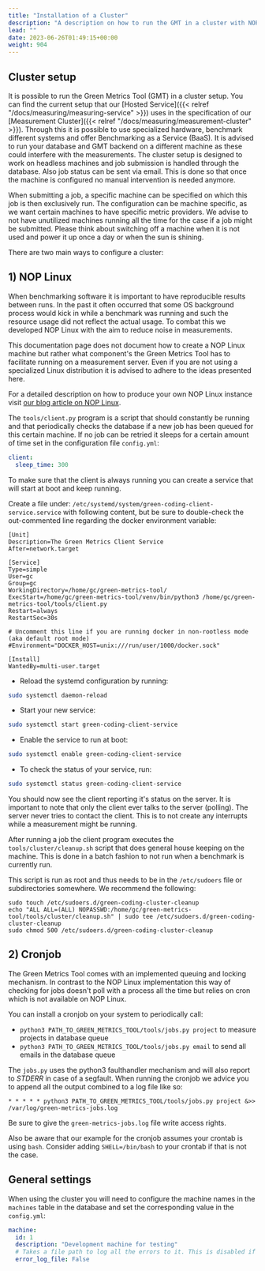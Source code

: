 ```yaml
---
title: "Installation of a Cluster"
description: "A description on how to run the GMT in a cluster with NOP Linux"
lead: ""
date: 2023-06-26T01:49:15+00:00
weight: 904
---
```


## Cluster setup

It is possible to run the Green Metrics Tool (GMT) in a cluster setup. You can find the current setup that our [Hosted Service]({{< relref "/docs/measuring/measuring-service" >}}) uses in the specification of our [Measurement Cluster]({{< relref "/docs/measuring/measurement-cluster" >}}). Through this it is possible to use specialized hardware, benchmark different systems and offer Benchmarking as a Service (BaaS). It is advised to run your database and GMT backend on a different machine as these could interfere with the measurements. The cluster setup is designed to work on headless machines and job submission is handled through the database. Also job status can be sent via email. This is done so that once the machine is configured no manual intervention is needed anymore.

When submitting a job, a specific machine can be specified on which this job is then exclusively run. The configuration can be machine specific, as we want certain machines to have specific metric providers. We advise to not have unutilized machines running all the time for the case if a job might be submitted. Please think about switching off a machine when it is not used and power it up once a day or when the sun is shining.

There are two main ways to configure a cluster:

## 1) NOP Linux

When benchmarking software it is important to have reproducible results between runs. In the past it often occurred that some OS background process would kick in while a benchmark was running and such the resource usage did not reflect the actual usage. To combat this we developed NOP Linux with the aim to reduce noise in measurements.

This documentation page does not document how to create a NOP Linux machine but rather what component's the Green Metrics Tool has to facilitate running on a measurement server. Even if you are not using a specialized Linux distribution it is advised to adhere to the ideas presented here.

For a detailed description on how to produce your own NOP Linux instance visit [our blog article on NOP Linux](https://www.green-coding.berlin/blog/nop-linux/).

The `tools/client.py` program is a script that should constantly be running and that periodically checks the database if a new job has been queued for this certain machine. If no job can be retried it sleeps for a certain amount of time set in the configuration file `config.yml`:

```yml
client:
  sleep_time: 300
```

To make sure that the client is always running you can create a service that will start at boot and keep running.

Create a file under: `/etc/systemd/system/green-coding-client-service.service` with following content, but be sure to 
double-check the out-commented line regarding the docker environment variable:

```init
[Unit]
Description=The Green Metrics Client Service
After=network.target

[Service]
Type=simple
User=gc
Group=gc
WorkingDirectory=/home/gc/green-metrics-tool/
ExecStart=/home/gc/green-metrics-tool/venv/bin/python3 /home/gc/green-metrics-tool/tools/client.py
Restart=always
RestartSec=30s

# Uncomment this line if you are running docker in non-rootless mode (aka default root mode)
#Environment="DOCKER_HOST=unix:///run/user/1000/docker.sock"

[Install]
WantedBy=multi-user.target
```

- Reload the systemd configuration by running:

```bash
sudo systemctl daemon-reload
```

- Start your new service:

```bash
sudo systemctl start green-coding-client-service
```

- Enable the service to run at boot:

```bash
sudo systemctl enable green-coding-client-service
```

- To check the status of your service, run:

```bash
sudo systemctl status green-coding-client-service
```

You should now see the client reporting it's status on the server. It is important to note that only the client ever talks to the server (polling). The server never tries to contact the client. This is to not create any interrupts while a measurement might be running.

After running a job the client program executes the `tools/cluster/cleanup.sh` script that does general house keeping on the machine. This is done in a batch fashion to not run when a benchmark is currently run.

This script is run as root and thus needs to be in the `/etc/sudoers` file or subdirectories somewhere. We recommend the following:

```
sudo touch /etc/sudoers.d/green-coding-cluster-cleanup
echo "ALL ALL=(ALL) NOPASSWD:/home/gc/green-metrics-tool/tools/cluster/cleanup.sh" | sudo tee /etc/sudoers.d/green-coding-cluster-cleanup
sudo chmod 500 /etc/sudoers.d/green-coding-cluster-cleanup
```

## 2) Cronjob

The Green Metrics Tool comes with an implemented queuing and locking mechanism. In contrast to the NOP Linux implementation this way of checking for jobs doesn't poll with a process all the time but relies on cron which is not available on NOP Linux.

You can install a cronjob on your system to periodically call:
- `python3 PATH_TO_GREEN_METRICS_TOOL/tools/jobs.py project` to measure projects in database queue
- `python3 PATH_TO_GREEN_METRICS_TOOL/tools/jobs.py email` to send all emails in the database queue

The `jobs.py` uses the python3 faulthandler mechanism and will also report to *STDERR* in case
of a segfault.
When running the cronjob we advice you to append all the output combined to a log file like so:

`* * * * * python3 PATH_TO_GREEN_METRICS_TOOL/tools/jobs.py project &>> /var/log/green-metrics-jobs.log`

Be sure to give the `green-metrics-jobs.log` file write access rights.

Also be aware that our example for the cronjob assumes your crontab is using `bash`.
Consider adding `SHELL=/bin/bash` to your crontab if that is not the case.

## General settings

When using the cluster you will need to configure the machine names in the `machines` table in the database and set the corresponding value in the `config.yml`:

```yml
machine:
  id: 1
  description: "Development machine for testing"
  # Takes a file path to log all the errors to it. This is disabled if False
  error_log_file: False
```
